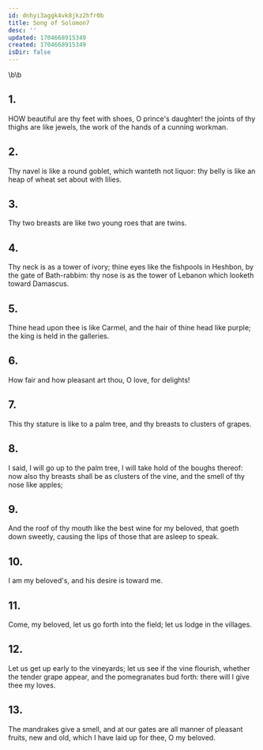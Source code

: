 ```yaml
---
id: dnhyi3aggk4vk8jkz2hfr0b
title: Song of Solomon7
desc: ''
updated: 1704668915349
created: 1704668915349
isDir: false
---
```

\b\b
## 1.
HOW beautiful are thy feet with shoes, O prince's daughter! the joints of thy thighs are like jewels, the work of the hands of a cunning workman.
## 2.
Thy navel is like a round goblet, which wanteth not liquor: thy belly is like an heap of wheat set about with lilies.
## 3.
Thy two breasts are like two young roes that are twins.
## 4.
Thy neck is as a tower of ivory; thine eyes like the fishpools in Heshbon, by the gate of Bath-rabbim: thy nose is as the tower of Lebanon which looketh toward Damascus.
## 5.
Thine head upon thee is like Carmel, and the hair of thine head like purple; the king is held in the galleries.
## 6.
How fair and how pleasant art thou, O love, for delights!
## 7.
This thy stature is like to a palm tree, and thy breasts to clusters of grapes.
## 8.
I said, I will go up to the palm tree, I will take hold of the boughs thereof: now also thy breasts shall be as clusters of the vine, and the smell of thy nose like apples;
## 9.
And the roof of thy mouth like the best wine for my beloved, that goeth down sweetly, causing the lips of those that are asleep to speak.
## 10.
I am my beloved's, and his desire is toward me.
## 11.
Come, my beloved, let us go forth into the field; let us lodge in the villages.
## 12.
Let us get up early to the vineyards; let us see if the vine flourish, whether the tender grape appear, and the pomegranates bud forth: there will I give thee my loves.
## 13.
The mandrakes give a smell, and at our gates are all manner of pleasant fruits, new and old, which I have laid up for thee, O my beloved.
